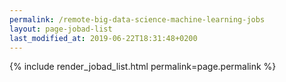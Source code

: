 ```yaml
---
permalink: /remote-big-data-science-machine-learning-jobs
layout: page-jobad-list
last_modified_at: 2019-06-22T18:31:48+0200
---
```

{% include render_jobad_list.html permalink=page.permalink %}
